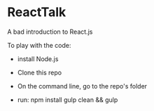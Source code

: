 ReactTalk
=========

A bad introduction to React.js

To play with the code:
- install Node.js

- Clone this repo
- On the command line, go to the repo's folder
- run:
 npm install
 gulp clean && gulp

